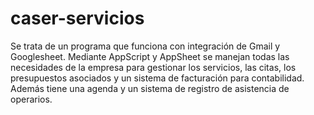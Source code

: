 # caser-servicios
Se trata de un programa que funciona con integración de Gmail y Googlesheet. Mediante AppScript y AppSheet se manejan todas las necesidades de la empresa para gestionar los servicios, las citas, los presupuestos asociados y un sistema de facturación para contabilidad. Además tiene una agenda y un sistema de registro de asistencia de operarios.
